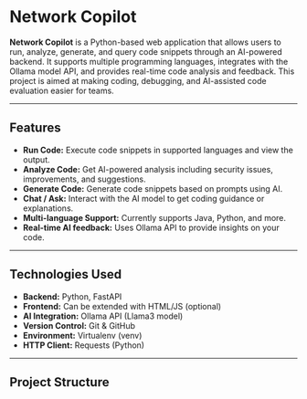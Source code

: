 # Network Copilot

**Network Copilot** is a Python-based web application that allows users to run, analyze, generate, and query code snippets through an AI-powered backend. It supports multiple programming languages, integrates with the Ollama model API, and provides real-time code analysis and feedback. This project is aimed at making coding, debugging, and AI-assisted code evaluation easier for teams.

---

## Features

- **Run Code:** Execute code snippets in supported languages and view the output.
- **Analyze Code:** Get AI-powered analysis including security issues, improvements, and suggestions.
- **Generate Code:** Generate code snippets based on prompts using AI.
- **Chat / Ask:** Interact with the AI model to get coding guidance or explanations.
- **Multi-language Support:** Currently supports Java, Python, and more.
- **Real-time AI feedback:** Uses Ollama API to provide insights on your code.

---

## Technologies Used

- **Backend:** Python, FastAPI
- **Frontend:** Can be extended with HTML/JS (optional)
- **AI Integration:** Ollama API (Llama3 model)
- **Version Control:** Git & GitHub
- **Environment:** Virtualenv (venv)
- **HTTP Client:** Requests (Python)

---

## Project Structure

